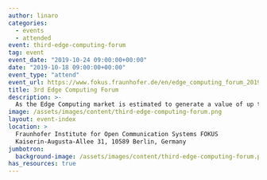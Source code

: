 ```yaml
---
author: linaro
categories:
  - events
  - attended
event: third-edge-computing-forum
tag: event
event_date: "2019-10-24 09:00:00+00:00"
date: "2019-10-18 09:00:00+00:00"
event_type: "attend"
event_url: https://www.fokus.fraunhofer.de/en/edge_computing_forum_2019
title: 3rd Edge Computing Forum
description: >-
  As the Edge Computing market is estimated to generate a value of up to 19 Billion EUR by 2023, at the forum the latest technological approaches and their benefits in the area of Edge Computing will be presented to discuss open issues to build an industrial Edge-based ecosystem by making infrastructures interoperable, programmable, secure and easy to use.
image: /assets/images/content/third-edge-computing-forum.png
layout: event-index
location: >
  Fraunhofer Institute for Open Communication Systems FOKUS
  Kaiserin-Augusta-Allee 31, 10589 Berlin, Germany
jumbotron:
  background-image: /assets/images/content/third-edge-computing-forum.png
has_resources: true
---
```

